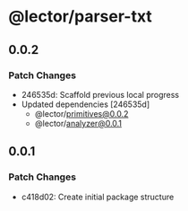 # @lector/parser-txt

## 0.0.2

### Patch Changes

- 246535d: Scaffold previous local progress
- Updated dependencies [246535d]
  - @lector/primitives@0.0.2
  - @lector/analyzer@0.0.1

## 0.0.1

### Patch Changes

- c418d02: Create initial package structure
